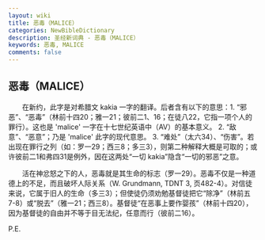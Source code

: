 ```yaml
---
layout: wiki
title: 恶毒（MALICE）
categories: NewBibleDictionary
description: 圣经新词典 - 恶毒（MALICE）
keywords: 恶毒, MALICE
comments: false
---
```


## 恶毒（MALICE）

　　在新约，此字是对希腊文 kakia 一字的翻译。后者含有以下的意思：1. “邪恶”、“恶毒”（林前十四20；雅一21；彼前二1、16；在徒八22，它指一项个人的罪行）。这也是 'malice' 一字在十七世纪英语中（AV）的基本意义。 2. “敌意”、“恶意”；乃是 'malice' 此字的现代意思。 3. “难处”（太六34）、“伤害”。若出现在罪行之列（如：罗一29；西三8；多三3），则第二种解释大概是可取的；或许彼前二1和弗四31是例外，因在这两处“一切 kakia”隐含“一切的邪恶”之意。

　　活在神忿怒之下的人，恶毒就是其生命的标志（罗一29）。恶毒不仅是一种道德上的不足，而且破坏人际关系（W. Grundmann, TDNT 3, 页482-4）。对信徒来说，它属于旧人的生命（多三3）；但使徒仍须劝勉基督徒把它“除净”（林前五7-8）或“脱去”（雅一21；西三8）。基督徒“在恶事上要作婴孩”（林前十四20），因为基督徒的自由并不等于目无法纪，任意而行（彼前二16）。

P.E.








